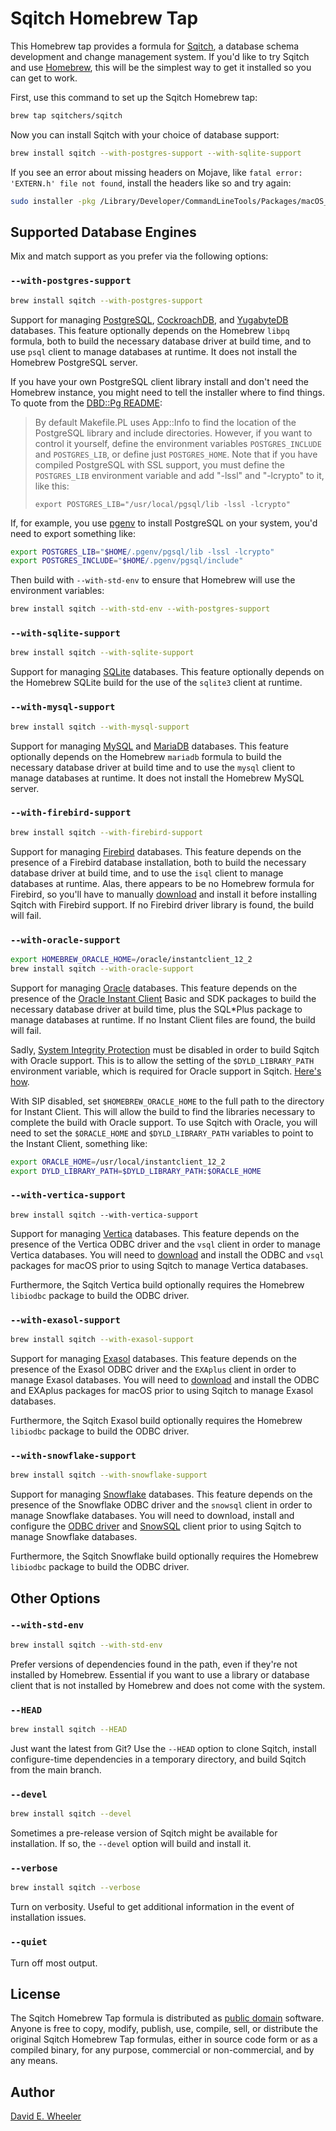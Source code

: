 Sqitch Homebrew Tap
===================

This Homebrew tap provides a formula for [Sqitch](https://sqitch.org/), a
database schema development and change management system. If you'd like to try
Sqitch and use [Homebrew](https://brew.sh/), this will be the simplest way to
get it installed so you can get to work.

First, use this command to set up the Sqitch Homebrew tap:

``` sh
brew tap sqitchers/sqitch
```

Now you can install Sqitch with your choice of database support:

``` sh
brew install sqitch --with-postgres-support --with-sqlite-support
```

If you see an error about missing headers on Mojave, like
`fatal error: 'EXTERN.h' file not found`, install the headers like so and try
again:

``` sh
sudo installer -pkg /Library/Developer/CommandLineTools/Packages/macOS_SDK_headers_for_macOS_10.14.pkg -target /
```

Supported Database Engines
--------------------------

Mix and match support as you prefer via the following options:

### `--with-postgres-support`

``` sh
brew install sqitch --with-postgres-support
```

Support for managing [PostgreSQL](https://www.postgresql.org),
[CockroachDB](https://www.cockroachlabs.com/product/), and
[YugabyteDB](https://www.yugabyte.com/yugabytedb/) databases. This feature
optionally depends on the Homebrew `libpq` formula, both to build the
necessary database driver at build time, and to use `psql` client to manage
databases at runtime. It does not install the Homebrew PostgreSQL server.

If you have your own PostgreSQL client library install and don't need the
Homebrew instance, you might need to tell the installer where to find things.
To quote from the [DBD::Pg README](https://github.com/bucardo/dbdpg#readme):

> By default Makefile.PL uses App::Info to find the location of the
> PostgreSQL library and include directories. However, if you want to
> control it yourself, define the environment variables `POSTGRES_INCLUDE`
> and `POSTGRES_LIB`, or define just `POSTGRES_HOME`. Note that if you have
> compiled PostgreSQL with SSL support, you must define the `POSTGRES_LIB`
> environment variable and add "-lssl" and "-lcrypto" to it, like this:
>
>     export POSTGRES_LIB="/usr/local/pgsql/lib -lssl -lcrypto"

If, for example, you use [pgenv](https://github.com/theory/pgenv) to
install PostgreSQL on your system, you'd need to export something like:

``` sh
export POSTGRES_LIB="$HOME/.pgenv/pgsql/lib -lssl -lcrypto"
export POSTGRES_INCLUDE="$HOME/.pgenv/pgsql/include"
```

Then build with `--with-std-env` to ensure that Homebrew will use the
environment variables:

``` sh
brew install sqitch --with-std-env --with-postgres-support
```

### `--with-sqlite-support`

``` sh
brew install sqitch --with-sqlite-support
```

Support for managing [SQLite](https://sqlite.org/) databases. This feature
optionally depends on the Homebrew SQLite build for the use of the `sqlite3`
client at runtime.

### `--with-mysql-support`

``` sh
brew install sqitch --with-mysql-support
```

Support for managing [MySQL](https://www.mysql.com) and
[MariaDB](https://mariadb.com) databases. This feature optionally depends on
the Homebrew `mariadb` formula to build the necessary database driver at build
time and to use the `mysql` client to manage databases at runtime. It does not
install the Homebrew MySQL server.

### `--with-firebird-support`

``` sh
brew install sqitch --with-firebird-support
```

Support for managing [Firebird](https://www.firebirdsql.org) databases. This
feature depends on the presence of a Firebird database installation, both to
build the necessary database driver at build time, and to use the `isql` client
to manage databases at runtime. Alas, there appears to be no Homebrew formula
for Firebird, so you'll have to manually
[download](https://www.firebirdsql.org/en/server-packages/) and install it
before installing Sqitch with Firebird support. If no Firebird driver library is
found, the build will fail.

### `--with-oracle-support`

``` sh
export HOMEBREW_ORACLE_HOME=/oracle/instantclient_12_2
brew install sqitch --with-oracle-support
```

Support for managing [Oracle](https://www.oracle.com/database/) databases. This
feature depends on the presence of the
[Oracle Instant Client](https://www.oracle.com/technetwork/topics/intel-macsoft-096467.html)
Basic and SDK packages to build the necessary database driver at build time,
plus the SQL\*Plus package to manage databases at runtime. If no Instant Client
files are found, the build will fail.

Sadly, [System Integrity Protection](https://support.apple.com/en-us/HT204899)
must be disabled in order to build Sqitch with Oracle support. This is to allow
the setting of the `$DYLD_LIBRARY_PATH` environment variable, which is required
for Oracle support in Sqitch.
[Here's how](https://www.imore.com/how-turn-system-integrity-protection-macos).

With SIP disabled, set `$HOMEBREW_ORACLE_HOME` to the full path to the directory
for Instant Client. This will allow the build to find the libraries necessary to
complete the build with Oracle support. To use Sqitch with Oracle, you will
need to set the `$ORACLE_HOME` and `$DYLD_LIBRARY_PATH` variables to point to
the Instant Client, something like:

``` sh
export ORACLE_HOME=/usr/local/instantclient_12_2
export DYLD_LIBRARY_PATH=$DYLD_LIBRARY_PATH:$ORACLE_HOME
```

### `--with-vertica-support`

    brew install sqitch --with-vertica-support

Support for managing [Vertica](https://www.vertica.com) databases. This
feature depends on the presence of the Vertica ODBC driver and the `vsql`
client in order to manage Vertica databases. You will need to
[download](https://my.vertica.com/download/vertica/client-drivers/) and
install the ODBC and `vsql` packages for macOS prior to using Sqitch to
manage Vertica databases.

Furthermore, the Sqitch Vertica build optionally requires the Homebrew
`libiodbc` package to build the ODBC driver.

### `--with-exasol-support`

``` sh
brew install sqitch --with-exasol-support
```

Support for managing [Exasol](https://www.exasol.com) databases. This feature
depends on the presence of the Exasol ODBC driver and the `EXAplus` client in
order to manage Exasol databases. You will need to
[download](https://www.exasol.com/portal/display/DOWNLOAD/) and install the ODBC
and EXAplus packages for macOS prior to using Sqitch to manage Exasol databases.

Furthermore, the Sqitch Exasol build optionally requires the Homebrew `libiodbc`
package to build the ODBC driver.

### `--with-snowflake-support`

``` sh
brew install sqitch --with-snowflake-support
```

Support for managing [Snowflake](https://www.snowflake.com) databases. This
feature depends on the presence of the Snowflake ODBC driver and the `snowsql`
client in order to manage Snowflake databases. You will need to download,
install and configure the
[ODBC driver](https://docs.snowflake.net/manuals/user-guide/odbc-download.html) and
[SnowSQL](https://docs.snowflake.net/manuals/user-guide/snowsql-install-config.html)
client prior to using Sqitch to manage Snowflake databases.

Furthermore, the Sqitch Snowflake build optionally requires the Homebrew
`libiodbc` package to build the ODBC driver.

Other Options
-------------

### `--with-std-env`

``` sh
brew install sqitch --with-std-env
```

Prefer versions of dependencies found in the path, even if they're not installed
by Homebrew. Essential if you want to use a library or database client that is
not installed by Homebrew and does not come with the system.

### `--HEAD`

``` sh
brew install sqitch --HEAD
```

Just want the latest from Git? Use the `--HEAD` option to clone Sqitch, install
configure-time dependencies in a temporary directory, and build Sqitch from the
main branch.

### `--devel`

``` sh
brew install sqitch --devel
```

Sometimes a pre-release version of Sqitch might be available for installation.
If so, the `--devel` option will build and install it.

### `--verbose`

``` sh
brew install sqitch --verbose
```

Turn on verbosity. Useful to get additional information in the event of
installation issues.

### `--quiet`

Turn off most output.

License
-------

The Sqitch Homebrew Tap formula is distributed as
[public domain](https://en.wikipedia.org/wiki/Public_Domain) software. Anyone
is free to copy, modify, publish, use, compile, sell, or distribute the
original Sqitch Homebrew Tap formulas, either in source code form or as a
compiled binary, for any purpose, commercial or non-commercial, and by any
means.

Author
------

[David E. Wheeler](https://justatheory.com/)
